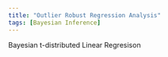 ```yaml
---
title: "Outlier Robust Regression Analysis"
tags: [Bayesian Inference]
---
```


Bayesian t-distributed Linear Regresison
